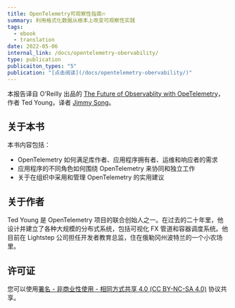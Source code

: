 ```yaml
---
title: OpenTelemetry可观察性指南🔥
summary: 利用格式化数据从根本上改变可观察性实践
tags:
  - ebook
  - translation
date: 2022-05-06
internal_link: /docs/opentelemetry-obervability/
type: publication
publicaiton_types: "5"
publication: "[点击阅读](/docs/opentelemetry-obervability/)"
---
```


本报告译自 O'Reilly 出品的 [The Future of Observablity with OpeTelemetry](https://www.oreilly.com/library/view/the-future-of/9781098118433/)，作者 Ted Young，译者 [Jimmy Song](https://jimmysong.io)。


## 关于本书

本书内容包括：

- OpenTelemetry 如何满足库作者、应用程序拥有者、运维和响应者的需求
- 应用程序的不同角色如何围绕 OpenTelemetry 来协同和独立工作
- 关于在组织中采用和管理 OpenTelemetry 的实用建议

## 关于作者

Ted Young 是 OpenTelemetry 项目的联合创始人之一。在过去的二十年里，他设计并建立了各种大规模的分布式系统，包括可视化 FX 管道和容器调度系统。他目前在 Lightstep 公司担任开发者教育总监，住在俄勒冈州波特兰的一个小农场里。

## 许可证

您可以使用[署名 - 非商业性使用 - 相同方式共享 4.0 (CC BY-NC-SA 4.0)](https://creativecommons.org/licenses/by-nc-sa/4.0/deed.zh)  协议共享。
